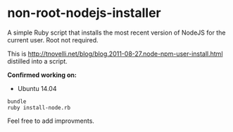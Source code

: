 non-root-nodejs-installer
=========================

A simple Ruby script that installs the most recent version of NodeJS for the current user. Root not required.

This is http://tnovelli.net/blog/blog.2011-08-27.node-npm-user-install.html distilled into a script. 

**Confirmed working on:**
* Ubuntu 14.04

```
bundle
ruby install-node.rb
```

Feel free to add improvments. 
